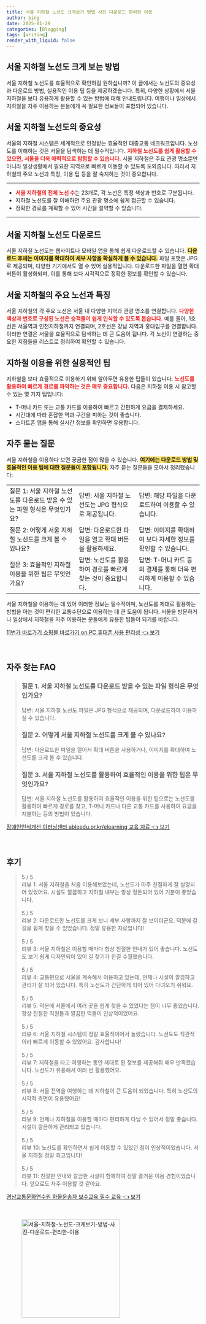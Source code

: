 ```yaml
---
title: 서울 지하철 노선도 크게보기 방법 사진 다운로드 편리한 이용
author: bing
date: 2025-01-29
categories: [Blogging]
tags: [writing]
render_with_liquid: false
---
```



<h2 id='서울_지하철_노선도_크게_보는_방법'>서울 지하철 노선도 크게 보는 방법</h2>

<p>서울 지하철 노선도를 효율적으로 확인하길 원하십니까? 이 글에서는 노선도의 중요성과 다운로드 방법, 실용적인 이용 팁 등을 제공하겠습니다. 특히, 다양한 상황에서 서울 지하철을 보다 유용하게 활용할 수 있는 방법에 대해 안내드립니다. 여행이나 일상에서 지하철을 자주 이용하는 분들에게 꼭 필요한 정보들이 포함되어 있습니다.</p>

<h2 id='서울_지하철_노선도의_중요성'>서울 지하철 노선도의 중요성</h2>

<p>서울의 지하철 시스템은 세계적으로 인정받는 효율적인 대중교통 네크워크입니다. 노선도를 이해하는 것은 서울을 탐색하는 데 필수적입니다. <b><span style="color: #ee2323;">지하철 노선도를 쉽게 활용할 수 있으면, 서울을 더욱 매력적으로 탐험할 수 있습니다.</span></b> 서울 지하철은 주요 관광 명소뿐만 아니라 일상생활에서 필요한 지역으로 빠르게 이동할 수 있도록 도와줍니다. 따라서 지하철의 주요 노선과 특징, 이용 팁 등을 잘 숙지하는 것이 중요합니다.</p>

<hr />

<ul>
    <li><b><span style="color: #ee2323;">서울 지하철의 전체 노선 수</span></b>는 23개로, 각 노선은 특정 색상과 번호로 구분됩니다.</li>
    <li>지하철 노선도를 잘 이해하면 주요 관광 명소에 쉽게 접근할 수 있습니다.</li>
    <li>정확한 경로를 계획할 수 있어 시간을 절약할 수 있습니다.</li>
</ul>

<hr />

<h2 id='서울_지하철_노선도_다운로드'>서울 지하철 노선도 다운로드</h2>

<p>서울 지하철 노선도는 웹사이트나 모바일 앱을 통해 쉽게 다운로드할 수 있습니다. <b><span style="background-color: #ffe066;">다운로드 후에는 이미지를 확대하여 세부 사항을 확실하게 볼 수 있습니다.</span></b> 파일 포맷은 JPG로 제공되며, 다양한 기기에서도 열 수 있어 실용적입니다. 다운로드한 파일을 열면 확대 버튼이 활성화되며, 이를 통해 보다 시각적으로 정확한 정보를 확인할 수 있습니다.</p>

<h2 id='주요_노선과_특징'>서울 지하철의 주요 노선과 특징</h2>

<p>서울 지하철의 각 주요 노선은 서울 내 다양한 지역과 관광 명소를 연결합니다. <b><span style="color: #ee2323;">다양한 색상과 번호로 구성된 노선은 승객들이 쉽게 인식할 수 있도록 돕습니다.</span></b> 예를 들어, 1호선은 서울역과 인천지하철까지 연결되며, 2호선은 강남 지역과 홍대입구를 연결합니다. 이러한 연결은 서울을 효율적으로 탐색하는 데 큰 도움이 됩니다. 각 노선이 연결하는 중요한 지점들을 리스트로 정리하여 확인할 수 있습니다.</p>

<h2 id='지하철_이용을_위한_실용적인_팁'>지하철 이용을 위한 실용적인 팁</h2>

<p>지하철을 보다 효율적으로 이용하기 위해 알아두면 유용한 팁들이 있습니다. <b><span style="color: #ee2323;">노선도를 활용하여 빠르게 경로를 파악하는 것은 매우 중요합니다.</span></b> 다음은 지하철 이용 시 참고할 수 있는 몇 가지 팁입니다:</p>

<ul>
    <li>T-머니 카드 또는 교통 카드를 이용하여 빠르고 간편하게 요금을 결제하세요.</li>
    <li>시간대에 따라 혼잡한 역과 구간을 피하는 것이 좋습니다.</li>
    <li>스마트폰 앱을 통해 실시간 정보를 확인하면 유용합니다.</li>
</ul>

<h2 id='자주_묻는_질문'>자주 묻는 질문</h2>

<p>서울 지하철을 이용하다 보면 궁금한 점이 많을 수 있습니다. <b><span style="background-color: #ffe066;">여기에는 다운로드 방법 및 효율적인 이용 팁에 대한 질문들이 포함됩니다.</span></b> 자주 묻는 질문들을 모아서 정리했습니다:</p>

<table>
    <tr>
        <td>질문 1: 서울 지하철 노선도를 다운로드 받을 수 있는 파일 형식은 무엇인가요?</td>
        <td>답변: 서울 지하철 노선도는 JPG 형식으로 제공됩니다.</td>
        <td>답변: 해당 파일을 다운로드하여 이용할 수 있습니다.</td>
    </tr>
    <tr>
        <td>질문 2: 어떻게 서울 지하철 노선도를 크게 볼 수 있나요?</td>
        <td>답변: 다운로드한 파일을 열고 확대 버튼을 활용하세요.</td>
        <td>답변: 이미지를 확대하여 보다 자세한 정보를 확인할 수 있습니다.</td>
    </tr>
    <tr>
        <td>질문 3: 효율적인 지하철 이용을 위한 팁은 무엇인가요?</td>
        <td>답변: 노선도를 활용하여 경로를 빠르게 찾는 것이 중요합니다.</td>
        <td>답변: T-머니 카드 등의 결제를 통해 더욱 편리하게 이용할 수 있습니다.</td>
    </tr>
</table>

<p>서울 지하철을 이용하는 데 있어 이러한 정보는 필수적이며, 노선도를 제대로 활용하는 방법을 아는 것이 편리한 교통수단으로 이용하는 데 큰 도움이 됩니다. 서울을 방문하거나 일상에서 지하철을 자주 이용하는 분들에게 유용한 팁들이 되기를 바랍니다.</p>


<p><a class="click-button" title="11번가 바로가기 쇼핑몰 바로가기 on PC 휴대폰 사용 편리성" href="https://purplelist.github.io/posts/11%EB%B2%88%EA%B0%80-%EB%B0%94%EB%A1%9C%EA%B0%80%EA%B8%B0-%EC%87%BC%ED%95%91%EB%AA%B0-%EB%B0%94%EB%A1%9C%EA%B0%80%EA%B8%B0-on-PC-%ED%9C%B4%EB%8C%80%ED%8F%B0-%EC%82%AC%EC%9A%A9-%ED%8E%B8%EB%A6%AC%EC%84%B1/" rel="dofollow">11번가 바로가기 쇼핑몰 바로가기 on PC 휴대폰 사용 편리성 👈 보기</a></p><br>
<h2 id='자주_찾는_FAQ'>자주 찾는 FAQ</h2>
<div itemscope="" itemtype="https://schema.org/FAQPage"> 
<blockquote> 
<div itemscope="" itemprop="mainEntity" itemtype="https://schema.org/Question"> 
<h3 itemprop="name">질문 1. 서울 지하철 노선도를 다운로드 받을 수 있는 파일 형식은 무엇인가요?</h3> 
<div itemscope="" itemprop="acceptedAnswer" itemtype="https://schema.org/Answer"> 
<span itemprop="text"> 
<p>답변: 서울 지하철 노선도 파일은 JPG 형식으로 제공되며, 다운로드하여 이용하실 수 있습니다.</p> 
</span> 
</div> 
</div> 
<div itemscope="" itemprop="mainEntity" itemtype="https://schema.org/Question"> 
<h3 itemprop="name">질문 2. 어떻게 서울 지하철 노선도를 크게 볼 수 있나요?</h3> 
<div itemscope="" itemprop="acceptedAnswer" itemtype="https://schema.org/Answer"> 
<span itemprop="text"> 
<p>답변: 다운로드한 파일을 열어서 확대 버튼을 사용하거나, 이미지를 확대하여 노선도를 크게 볼 수 있습니다.</p> 
</span> 
</div> 
</div> 
<div itemscope="" itemprop="mainEntity" itemtype="https://schema.org/Question"> 
<h3 itemprop="name">질문 3. 서울 지하철 노선도를 활용하여 효율적인 이용을 위한 팁은 무엇인가요?</h3> 
<div itemscope="" itemprop="acceptedAnswer" itemtype="https://schema.org/Answer"> 
<span itemprop="text"> 
<p>답변: 서울 지하철 노선도를 활용하여 효율적인 이용을 위한 팁으로는 노선도를 활용하여 빠르게 경로를 찾고, T-머니 카드나 다른 교통 카드를 사용하여 요금을 지불하는 등의 방법이 있습니다.</p> 
</span> 
</div> 
</div> 
</blockquote> 
</div>
<p><a class="click-button" title="장애인인식개선 이러닝센터 ableedu.or.kr/elearning 교육 자료" href="https://purplelist.github.io/posts/%EC%9E%A5%EC%95%A0%EC%9D%B8%EC%9D%B8%EC%8B%9D%EA%B0%9C%EC%84%A0-%EC%9D%B4%EB%9F%AC%EB%8B%9D%EC%84%BC%ED%84%B0-ableedu.or.krelearning-%EA%B5%90%EC%9C%A1-%EC%9E%90%EB%A3%8C/" rel="dofollow">장애인인식개선 이러닝센터 ableedu.or.kr/elearning 교육 자료 👈 보기</a></p><br>
<h2 id='후기'>후기</h2>
<div itemscope itemtype="https://schema.org/Product">
  <blockquote>
  <div itemprop="review" itemscope itemtype="https://schema.org/Review">
      <div itemprop="reviewRating" itemscope itemtype="https://schema.org/Rating"> <span itemprop="ratingValue">5</span> / <span itemprop="bestRating">5</span> </div>
      <span itemprop="reviewBody">리뷰 1: 서울 지하철을 처음 이용해보았는데, 노선도가 아주 친절하게 잘 설명되어 있었어요. 시설도 깔끔하고 지하철 내부는 항상 정돈되어 있어 기분이 좋았습니다.</span>
  </div>
  <br>
  <div itemprop="review" itemscope itemtype="https://schema.org/Review">
      <div itemprop="reviewRating" itemscope itemtype="https://schema.org/Rating"> <span itemprop="ratingValue">5</span> / <span itemprop="bestRating">5</span> </div>
      <span itemprop="reviewBody">리뷰 2: 다운로드한 노선도를 크게 보니 세부 사항까지 잘 보이더군요. 덕분에 갈 길을 쉽게 찾을 수 있었습니다. 정말 유용한 자료입니다!</span>
  </div>
  <br>
  <div itemprop="review" itemscope itemtype="https://schema.org/Review">
      <div itemprop="reviewRating" itemscope itemtype="https://schema.org/Rating"> <span itemprop="ratingValue">5</span> / <span itemprop="bestRating">5</span> </div>
      <span itemprop="reviewBody">리뷰 3: 서울 지하철은 이용할 때마다 항상 친절한 안내가 있어 좋습니다. 노선도도 보기 쉽게 디자인되어 있어 길 찾기가 한결 수월했습니다.</span>
  </div>
  <br>
  <div itemprop="review" itemscope itemtype="https://schema.org/Review">
      <div itemprop="reviewRating" itemscope itemtype="https://schema.org/Rating"> <span itemprop="ratingValue">5</span> / <span itemprop="bestRating">5</span> </div>
      <span itemprop="reviewBody">리뷰 4: 교통편으로 서울을 계속해서 이용하고 있는데, 언제나 시설이 깔끔하고 관리가 잘 되어 있습니다. 특히 노선도가 간단하게 되어 있어 다녀오기 쉬워요.</span>
  </div>
  <br>
  <div itemprop="review" itemscope itemtype="https://schema.org/Review">
      <div itemprop="reviewRating" itemscope itemtype="https://schema.org/Rating"> <span itemprop="ratingValue">5</span> / <span itemprop="bestRating">5</span> </div>
      <span itemprop="reviewBody">리뷰 5: 덕분에 서울에서 여러 곳을 쉽게 찾을 수 있었다는 점이 너무 좋았습니다. 항상 친절한 직원들과 깔끔한 역들이 인상적이었어요.</span>
  </div>
  <br>
  <div itemprop="review" itemscope itemtype="https://schema.org/Review">
      <div itemprop="reviewRating" itemscope itemtype="https://schema.org/Rating"> <span itemprop="ratingValue">5</span> / <span itemprop="bestRating">5</span> </div>
      <span itemprop="reviewBody">리뷰 6: 서울 지하철 시스템이 정말 효율적이어서 놀랐습니다. 노선도도 직관적이라 빠르게 이동할 수 있었어요. 감사합니다!</span>
  </div>
  <br>
  <div itemprop="review" itemscope itemtype="https://schema.org/Review">
      <div itemprop="reviewRating" itemscope itemtype="https://schema.org/Rating"> <span itemprop="ratingValue">5</span> / <span itemprop="bestRating">5</span> </div>
      <span itemprop="reviewBody">리뷰 7: 지하철을 타고 여행하는 동안 제대로 된 정보를 제공해줘 매우 만족했습니다. 노선도가 유용해서 여러 번 활용했어요.</span>
  </div>
  <br>
  <div itemprop="review" itemscope itemtype="https://schema.org/Review">
      <div itemprop="reviewRating" itemscope itemtype="https://schema.org/Rating"> <span itemprop="ratingValue">5</span> / <span itemprop="bestRating">5</span> </div>
      <span itemprop="reviewBody">리뷰 8: 서울 전역을 여행하는 데 지하철이 큰 도움이 되었습니다. 특히 노선도의 시각적 측면이 유용했어요!</span>
  </div>
  <br>
  <div itemprop="review" itemscope itemtype="https://schema.org/Review">
      <div itemprop="reviewRating" itemscope itemtype="https://schema.org/Rating"> <span itemprop="ratingValue">5</span> / <span itemprop="bestRating">5</span> </div>
      <span itemprop="reviewBody">리뷰 9: 언제나 지하철을 이용할 때마다 편리하게 다닐 수 있어서 정말 좋습니다. 시설이 깔끔하게 관리되고 있습니다.</span>
  </div>
  <br>
  <div itemprop="review" itemscope itemtype="https://schema.org/Review">
      <div itemprop="reviewRating" itemscope itemtype="https://schema.org/Rating"> <span itemprop="ratingValue">5</span> / <span itemprop="bestRating">5</span> </div>
      <span itemprop="reviewBody">리뷰 10: 노선도를 확인하면서 쉽게 이동할 수 있었던 점이 인상적이었습니다. 서울 지하철 정말 최고입니다!</span>
  </div>
  <br>
  <div itemprop="review" itemscope itemtype="https://schema.org/Review">
      <div itemprop="reviewRating" itemscope itemtype="https://schema.org/Rating"> <span itemprop="ratingValue">5</span> / <span itemprop="bestRating">5</span> </div>
      <span itemprop="reviewBody">리뷰 11: 친절한 안내와 깔끔한 시설이 함께하여 정말 즐거운 이용 경험이었습니다. 앞으로도 자주 이용할 것 같아요.</span>
  </div>
  </blockquote>
</div>
<p><a class="click-button" title="경남교통문화연수원 화물운송자 보수교육 필수 교육" href="https://purplelist.github.io/posts/%EA%B2%BD%EB%82%A8%EA%B5%90%ED%86%B5%EB%AC%B8%ED%99%94%EC%97%B0%EC%88%98%EC%9B%90-%ED%99%94%EB%AC%BC%EC%9A%B4%EC%86%A1%EC%9E%90-%EB%B3%B4%EC%88%98%EA%B5%90%EC%9C%A1-%ED%95%84%EC%88%98-%EA%B5%90%EC%9C%A1/" rel="dofollow">경남교통문화연수원 화물운송자 보수교육 필수 교육 👈 보기</a></p><br>
<figure class="image"><img src="https://purplelist.github.io/assets/img/thumbnail/서울-지하철-노선도-크게보기-방법-사진-다운로드-편리한-이용.webp" alt="서울-지하철-노선도-크게보기-방법-사진-다운로드-편리한-이용" width="256" height="256"></figure>